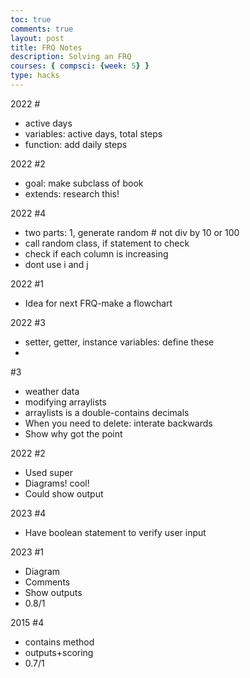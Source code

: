 ```yaml
---
toc: true
comments: true
layout: post
title: FRQ Notes
description: Solving an FRQ
courses: { compsci: {week: 5} }
type: hacks
---
```


2022 #
* active days
* variables: active days, total steps
* function: add daily steps

2022 #2
* goal: make subclass of book
* extends: research this!

2022 #4
* two parts: 1, generate random # not div by 10 or 100
* call random class, if statement to check
* check if each column is increasing
* dont use i and j

2022 #1
* Idea for next FRQ-make a flowchart

2022 #3
* setter, getter, instance variables: define these
* 

#3
* weather data
* modifying arraylists
* arraylists is a double-contains decimals
* When you need to delete: interate backwards
* Show why got the point

2022 #2
* Used super
* Diagrams! cool!
* Could show output

2023 #4
* Have boolean statement to verify user input

2023 #1
* Diagram
* Comments
* Show outputs
* 0.8/1

2015 #4
* contains method
* outputs+scoring
* 0.7/1